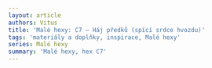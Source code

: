 ```yaml
---
layout: article
authors: Vitus
title: 'Malé hexy: C7 – Háj předků (spící srdce hvozdu)'
tags: 'materiály a doplňky, inspirace, Malé hexy'
series: Malé hexy
summary: 'Malé hexy, hex C7'
---
```

